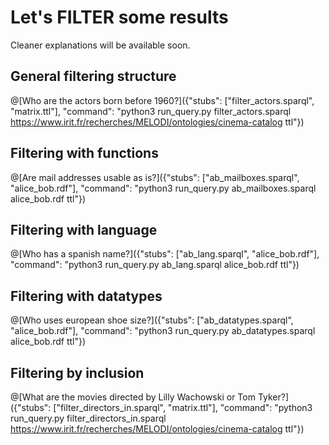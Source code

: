 # Let's FILTER some results

Cleaner explanations will be available soon.

## General filtering structure
@[Who are the actors born before 1960?]({"stubs": ["filter_actors.sparql", "matrix.ttl"], "command": "python3 run_query.py filter_actors.sparql https://www.irit.fr/recherches/MELODI/ontologies/cinema-catalog ttl"})

## Filtering with functions

@[Are mail addresses usable as is?]({"stubs": ["ab_mailboxes.sparql", "alice_bob.rdf"], "command": "python3 run_query.py ab_mailboxes.sparql alice_bob.rdf ttl"})

## Filtering with language

@[Who has a spanish name?]({"stubs": ["ab_lang.sparql", "alice_bob.rdf"], "command": "python3 run_query.py ab_lang.sparql alice_bob.rdf ttl"})

## Filtering with datatypes

@[Who uses european shoe size?]({"stubs": ["ab_datatypes.sparql", "alice_bob.rdf"], "command": "python3 run_query.py ab_datatypes.sparql alice_bob.rdf ttl"})

## Filtering by inclusion

@[What are the movies directed by Lilly Wachowski or Tom Tyker?]({"stubs": ["filter_directors_in.sparql", "matrix.ttl"], "command": "python3 run_query.py filter_directors_in.sparql https://www.irit.fr/recherches/MELODI/ontologies/cinema-catalog ttl"})
